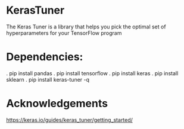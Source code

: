 # KerasTuner
The Keras Tuner is a library that helps you pick the optimal set of hyperparameters for your TensorFlow program


# Dependencies:
. pip install pandas
. pip install tensorflow
. pip install keras
. pip install sklearn
. pip install keras-tuner -q

# Acknowledgements
https://keras.io/guides/keras_tuner/getting_started/
